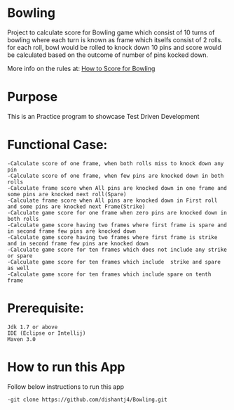 # Bowling
Project to calculate score for Bowling game which consist of 10 turns of bowling where each turn is known as frame which itselfs consist of 2 rolls.
for each roll, bowl would be rolled to knock down 10 pins and score would be calculated based on the outcome of number of pins kocked down.


More info on the rules at: [How to Score for Bowling](www.topendsports.com/sport/tenpin/scoring.htm)



# Purpose
This is an Practice program to showcase Test Driven Development


# Functional Case:

````
-Calculate score of one frame, when both rolls miss to knock down any pin
-Calculate score of one frame, when few pins are knocked down in both rolls
-Calculate frame score when All pins are knocked down in one frame and some pins are knocked next roll(Spare)
-Calculate frame score when All pins are knocked down in First roll and some pins are knocked next Frame(Strike)
-Calculate game score for one frame when zero pins are knocked down in both rolls
-Calculate game score having two frames where first frame is spare and in second frame few pins are knocked down
-Calculate game score having two frames where first frame is strike and in second frame few pins are knocked down
-Calculate game score for ten frames which does not include any strike or spare
-Calculate game score for ten frames which include  strike and spare as well
-Calculate game score for ten frames which include spare on tenth frame

````

# Prerequisite:

````
Jdk 1.7 or above
IDE (Eclipse or Intellij)
Maven 3.0
````

# How to run this App

Follow below instructions to run this app
````
-git clone https://github.com/dishantj4/Bowling.git

````





